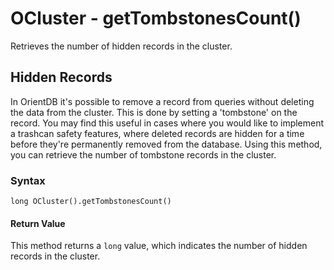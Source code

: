 # OCluster - getTombstonesCount()

Retrieves the number of hidden records in the cluster.

## Hidden Records

In OrientDB it's possible to remove a record from queries without deleting the data from the cluster.  This is done by setting a 'tombstone' on the record.  You may find this useful in cases where you would like to implement a trashcan safety features, where deleted records are hidden for a time before they're permanently removed from the database.  Using this method, you can retrieve the number of tombstone records in the cluster.

### Syntax

```
long OCluster().getTombstonesCount()
```

#### Return Value

This method returns a `long` value, which indicates the number of hidden records in the cluster.

